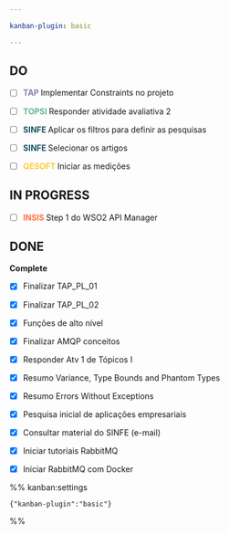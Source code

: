 ```yaml
---

kanban-plugin: basic

---
```


## DO

- [ ] <span style="color:#8380B6"><b>TAP </b></span>Implementar Constraints no projeto
- [ ] <span style="color:#65B891"><b>TOPSI </b></span>Responder atividade avaliativa 2
- [ ] <span style="color:#19535F"><b>SINFE </b></span> Aplicar os filtros para definir as pesquisas
- [ ] <span style="color:#19535F"><b>SINFE </b></span> Selecionar os artigos
- [ ] <span style="color:#FFCA3A"><b>QESOFT </b></span>Iniciar as medições


## IN PROGRESS

- [ ] <span style="color:#FF7043"><b>INSIS </b></span> Step 1 do WSO2 API Manager


## DONE

**Complete**
- [x] Finalizar TAP_PL_01
- [x] Finalizar TAP_PL_02
- [x] Funções de alto nível
- [x] Finalizar AMQP conceitos
- [x] Responder Atv 1 de Tópicos I
- [x] Resumo Variance, Type Bounds and Phantom Types
- [x] Resumo Errors Without Exceptions
- [x] Pesquisa inicial de aplicações empresariais
- [x] Consultar material do SINFE (e-mail)
- [x] Iniciar tutoriais RabbitMQ
- [x] Iniciar RabbitMQ com Docker




%% kanban:settings
```
{"kanban-plugin":"basic"}
```
%%